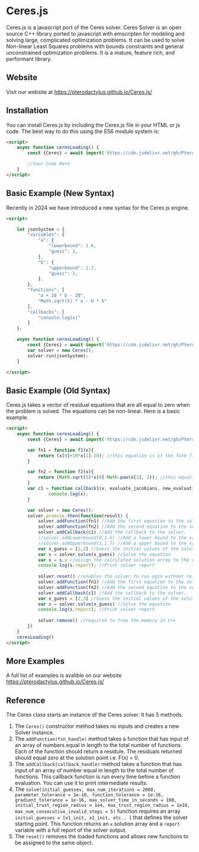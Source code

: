 
# Ceres.js
Ceres.js is a javascript port of the Ceres solver. Ceres Solver is an open source C++ library ported to javascript with emscripten for modeling and solving large, complicated optimization problems. It can be used to solve Non-linear Least Squares problems with bounds constraints and general unconstrained optimization problems. It is a mature, feature rich, and performant library.

## Website
Visit our website at https://pterodactylus.github.io/Ceres.js/

## Installation
You can install Ceres.js by including the Ceres.js file in your HTML or js code. The best way to do this using the ES6 module system is:

```HTML
<script>
	async function ceresLoading() {
		const {Ceres} = await import('https://cdn.jsdelivr.net/gh/Pterodactylus/Ceres.js@master/dist/Ceres-v2.0.2.mjs');

		//Your Code Here
	}
</script>
```

## Basic Example (New Syntax)
Recently in 2024 we have introduced a new syntax for the Ceres js engine.

```html
<script>

	let jsonSystem = {
		"variables": {
			"a": {
				"lowerbound": 1.6,
				"guess": 1,
			}, 
			"b": {
				"upperbound": 1.7,
				"guess": 2,
			},
		},
		"functions": [
			"a + 10 * b - 20",
			"Math.sqrt(5) * a - b * b"
		],
		"callbacks": [
			"console.log(x)"
		]
	};

	async function ceresLoading() {
		const {Ceres} = await import('https://cdn.jsdelivr.net/gh/Pterodactylus/Ceres.js@master/dist/Ceres-v2.0.2.mjs');
		var solver = new Ceres();
		solver.run(jsonSystem);
	}	

</script>
```


## Basic Example (Old Syntax)
Ceres.js takes a vector of residual equations that are all equal to zero when the problem is solved. The equations can be non-linear. Here is a basic example.

```html
<script>
	async function ceresLoading() {
		const {Ceres} = await import('https://cdn.jsdelivr.net/gh/Pterodactylus/Ceres.js@master/dist/Ceres-v2.0.2.mjs'); //Always imported via ES6 import

		var fn1 = function f1(x){
			return (x[0]+10*x[1]-20); //this equation is of the form f1(x) = 0 
		}

		var fn2 = function f2(x){
			return (Math.sqrt(5)*x[0]-Math.pow(x[1], 2)); //this equation is of the form f2(x) = 0 
		}
		var c1 = function callback1(x, evaluate_jacobians, new_evaluation_point){
				console.log(x);
		}

		var solver = new Ceres();
		solver.promise.then(function(result) { 
			solver.addFunction(fn1) //Add the first equation to the solver.
			solver.addFunction(fn2) //Add the second equation to the solver.
			solver.addCallback(c1) //Add the callback to the solver.
			//solver.addLowerbound(0,1.6) //Add a lower bound to the x[0] variable
			//solver.addUpperbound(1,1.7) //Add a upper bound to the x[1] variable
			var x_guess = [1,2] //Guess the initial values of the solution.
			var s = solver.solve(x_guess) //Solve the equation
			var x = s.x //assign the calculated solution array to the variable x
			console.log(s.report); //Print solver report
			
			solver.reset() //enables the solver to run agin without reloading
			solver.addFunction(fn1) //Add the first equation to the solver.
			solver.addFunction(fn2) //Add the second equation to the solver.
			solver.addCallback(c1) //Add the callback to the solver.
			var x_guess = [2,3] //Guess the initial values of the solution.
			var s = solver.solve(x_guess) //Solve the equation
			console.log(s.report); //Print solver report
			
			solver.remove() //required to free the memory in C++
		})
	}
	ceresLoading()
</script>
```

## More Examples
A full list of examples is avalible on our website https://pterodactylus.github.io/Ceres.js/

## Reference
The Ceres class starts an instance of the Ceres solver. It has 5 methods.

1. The `Ceres()` constructor method takes no inputs and creates a new Solver instance.
2. The `addFunction(fxn_handle)` method takes a function that has input of an array of numbers equal in length to the total number of functions. Each of the function should return a residule. The residuals returned should equal zero at the solution point i.e. F(x) = 0.
3. The `addCallback(callback_handle)` method takes a function that has input of an array of number equal in length to the total number of functions. This callback function is run every time before a function evaluation. You can use it to print intermediate results.
4. The `solve(initial_guesses, max_num_iterations = 2000, parameter_tolerance = 1e-10, function_tolerance = 1e-16, gradient_tolerance = 1e-16, max_solver_time_in_seconds = 100, initial_trust_region_radius = 1e4, max_trust_region_radius = 1e16, max_num_consecutive_invalid_steps = 5)` function requires an array `initial_guesses = [x1_init, x2_init, etc.. ]` that defines the solver starting point. This function returns an `x` solution array and a `report` variable with a full report of the solver output.
5. The `reset()` removes the loaded functions and allows new functions to be assigned to the same object.
